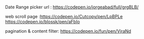Date Range picker url : https://codepen.io/jorgeabad/full/grgBLB/

web  scroll page :https://codepen.io/Cutcopy/pen/LpBPLe  https://codepen.io/blossk/pen/aFbIo


pagination & content filter: https://codepen.io/fun/pen/VjraNd
